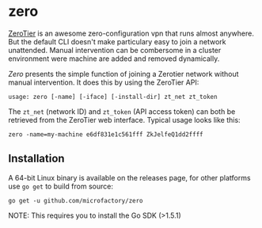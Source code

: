 # zero
[ZeroTier](https://www.zerotier.com/) is an awesome zero-configuration vpn that runs almost anywhere. But the default CLI doesn't make particulary easy to join a network unattended. Manual intervention can be combersome in a cluster environment were machine are added and removed dynamically. 

*Zero* presents the simple function of joining a Zerotier network without manual intervention. It does this by using the ZeroTier API:

```
usage: zero [-name] [-iface] [-install-dir] zt_net zt_token
```

The `zt_net` (network ID) and `zt_token` (API access token) can both be retrieved from the ZeroTier web interface. Typical usage looks like this:

```
zero -name=my-machine e6df831e1c561fff ZkJelfeQ1dd2ffff
```

## Installation
A 64-bit Linux binary is available on the releases page, for other platforms use `go get` to build from source:

```
go get -u github.com/microfactory/zero
```

NOTE: This requires you to install the Go SDK (>1.5.1)
